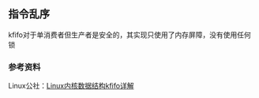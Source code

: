 ## 指令乱序

kfifo对于单消费者但生产者是安全的，其实现只使用了内存屏障，没有使用任何锁

### 参考资料

Linux公社：[Linux内核数据结构kfifo详解](https://www.linuxidc.com/Linux/2016-12/137936.htm)


